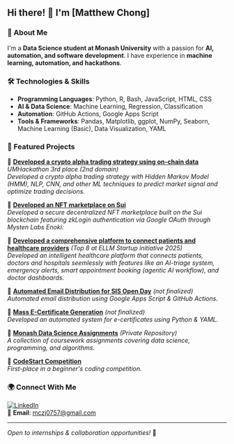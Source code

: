 ## Hi there! 👋 I'm [Matthew Chong]

### 🚀 About Me
I'm a **Data Science student at Monash University** with a passion for **AI, automation, and software development**. I have experience in **machine learning, automation, and hackathons**. 

### 🛠️ Technologies & Skills
- **Programming Languages**: Python, R, Bash, JavaScript, HTML, CSS
- **AI & Data Science**: Machine Learning, Regression, Classification
- **Automation**: GitHub Actions, Google Apps Script
- **Tools & Frameworks**: Pandas, Matplotlib, ggplot, NumPy, Seaborn, Machine Learning (Basic), Data Visualization, YAML 

### 📌 Featured Projects
🔹 **[Developed a crypto alpha trading strategy using on-chain data](https://github.com/ngai123/UMhackathon-RojakUni)** *UMHackathon 3rd place (2nd domain)* <br>
_Developed a crypto alpha trading strategy with Hidden Markov Model (HMM), NLP, CNN, and other ML techniques to predict market signal and optimize trading decisions._

🔹 **[Developed an NFT marketplace on Sui](https://github.com/matt0757/Alt-F4-NFTMarketplace)** <br>
_Developed a secure decentralized NFT marketplace built on the Sui blockchain featuring zkLogin authentication via Google OAuth through Mysten Labs Enoki._

🔹 **[Developed a comprehensive platform to connect patients and healthcare providers](https://github.com/matt0757/ELLM-Rojak-Uni)** *(Top 8 at ELLM Startup initiative 2025)* <br>
_Developed an intelligent healthcare platform that connects patients, doctors and hospitals seemlessly with features like an AI-triage system, emergency alerts, smart appointment booking (agentic AI workflow), and doctor dashboards._

🔹 **[Automated Email Distribution for SIS Open Day](https://github.com/matt0757/sis-open-day-email-automation)** *(not finalized)* <br>
_Automated email distribution using Google Apps Script & GitHub Actions._

🔹 **[Mass E-Certificate Generation](https://github.com/matt0757/mass-e-cert-generator)** *(not finalized)* <br>
_Developed an automated system for e-certificates using Python & YAML._

🔹 **[Monash Data Science Assignments](https://github.com/matt0757/Year1-Assignment)** *(Private Repository)* <br>
_A collection of coursework assignments covering data science, programming, and algorithms._

🔹 **[CodeStart Competition](https://github.com/matt0757/CodeStart2024)** <br>
_First-place in a beginner's coding competition._

### 🌍 Connect With Me
[![LinkedIn](https://img.shields.io/badge/LinkedIn-blue?logo=linkedin)](https://www.linkedin.com/in/MatthewChong0757/)  
📩 **Email**: mczj0757@gmail.com

---
*Open to internships & collaboration opportunities!* 🚀
